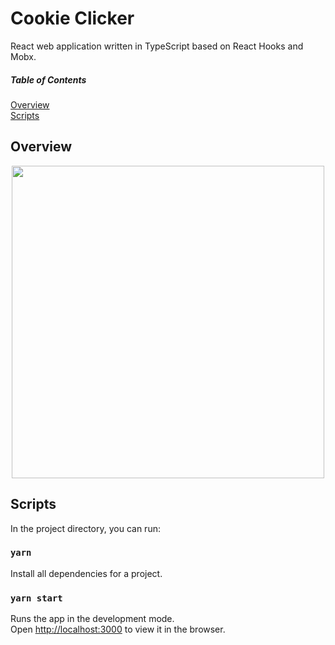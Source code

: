 # Cookie Clicker

React web application written in TypeScript based on React Hooks and Mobx. 

##### Table of Contents  
[Overview](#Overview)  
[Scripts](#Scripts)  

## Overview

<p align="center">
  <img src="gifs/cookieclicker.gif" width="500"/>
</p>

## Scripts

In the project directory, you can run:

### `yarn`
Install all dependencies for a project.

### `yarn start`

Runs the app in the development mode.<br />
Open [http://localhost:3000](http://localhost:3000) to view it in the browser.

